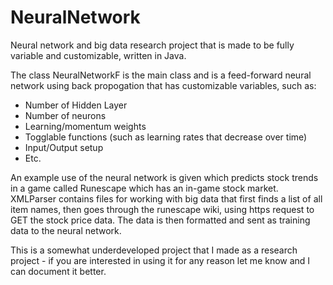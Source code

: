 # NeuralNetwork
Neural network and big data research project that is made to be fully variable and customizable, written in Java.

The class NeuralNetworkF is the main class and is a feed-forward neural network using back propogation that has customizable variables, such as:
  - Number of Hidden Layer
  - Number of neurons
  - Learning/momentum weights
  - Togglable functions (such as learning rates that decrease over time)
  - Input/Output setup
  - Etc.

An example use of the neural network is given which predicts stock trends in a game called Runescape which has an in-game stock market. XMLParser contains files for working with big data that first finds a list of all item names, then goes through the runescape wiki, using https request to GET the stock price data. The data is then formatted and sent as training data to the neural network.

This is a somewhat underdeveloped project that I made as a research project - if you are interested in using it for any reason let me know and I can document it better.
